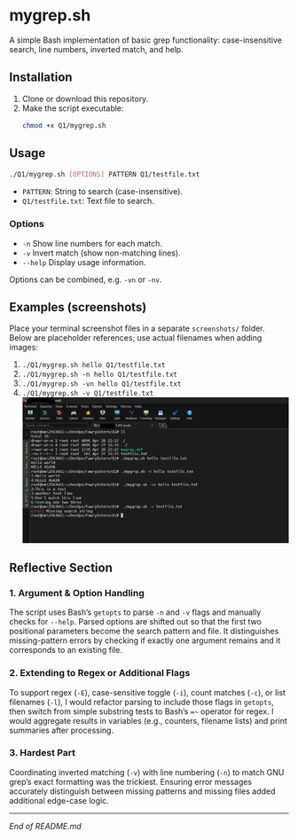 # mygrep.sh

A simple Bash implementation of basic grep functionality: case-insensitive search, line numbers, inverted match, and help.

## Installation

1. Clone or download this repository.
2. Make the script executable:
   ```bash
   chmod +x Q1/mygrep.sh
   ```

## Usage

```bash
./Q1/mygrep.sh [OPTIONS] PATTERN Q1/testfile.txt
```

- `PATTERN`: String to search (case-insensitive).
- `Q1/testfile.txt`: Text file to search.

### Options

- `-n`  Show line numbers for each match.
- `-v`  Invert match (show non-matching lines).
- `--help`  Display usage information.

Options can be combined, e.g. `-vn` or `-nv`.

## Examples (screenshots)

Place your terminal screenshot files in a separate `screenshots/` folder. Below are placeholder references; use actual filenames when adding images:

1. `./Q1/mygrep.sh hello Q1/testfile.txt`
2. `./Q1/mygrep.sh -n hello Q1/testfile.txt`
3. `./Q1/mygrep.sh -vn hello Q1/testfile.txt`
4. `./Q1/mygrep.sh -v Q1/testfile.txt`
![illustrative screenshot of test commands](screenshots/Q1_sc1.png)
## Reflective Section

### 1. Argument & Option Handling

The script uses Bash’s `getopts` to parse `-n` and `-v` flags and manually checks for `--help`. Parsed options are shifted out so that the first two positional parameters become the search pattern and file. It distinguishes missing-pattern errors by checking if exactly one argument remains and it corresponds to an existing file.

### 2. Extending to Regex or Additional Flags

To support regex (`-E`), case-sensitive toggle (`-i`), count matches (`-c`), or list filenames (`-l`), I would refactor parsing to include those flags in `getopts`, then switch from simple substring tests to Bash’s `=~` operator for regex. I would aggregate results in variables (e.g., counters, filename lists) and print summaries after processing.

### 3. Hardest Part

Coordinating inverted matching (`-v`) with line numbering (`-n`) to match GNU grep’s exact formatting was the trickiest. Ensuring error messages accurately distinguish between missing patterns and missing files added additional edge-case logic.

---

*End of README.md*

